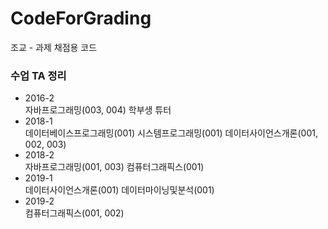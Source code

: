 # CodeForGrading

조교 - 과제 채점용 코드

### 수업 TA 정리
- 2016-2<br>
  자바프로그래밍(003, 004) 학부생 튜터
- 2018-1 <br>
  데이터베이스프로그래밍(001)
  시스템프로그래밍(001)
  데이터사이언스개론(001, 002, 003)
- 2018-2 <br>
  자바프로그래밍(001, 003)
  컴퓨터그래픽스(001)
- 2019-1 <br>
  데이터사이언스개론(001)
  데이터마이닝및분석(001)
- 2019-2 <br>
  컴퓨터그래픽스(001, 002)

